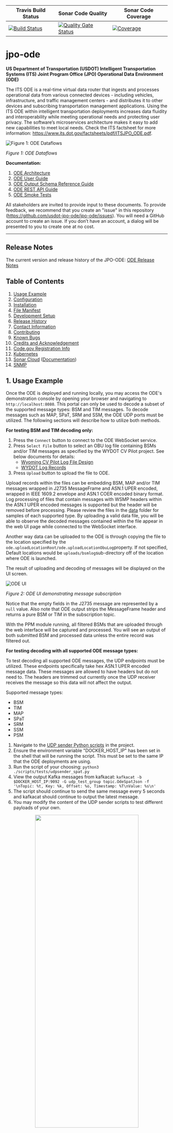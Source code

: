 | Travis Build Status | Sonar Code Quality | Sonar Code Coverage |
|---------------------|---------------------|---------------------|
 [![Build Status](https://travis-ci.org/usdot-jpo-ode/jpo-ode.svg?branch=master)](https://travis-ci.org/usdot-jpo-ode/jpo-ode) | [![Quality Gate Status](https://sonarcloud.io/api/project_badges/measure?project=usdot.jpo.ode%3Ajpo-ode&metric=alert_status)](https://sonarcloud.io/dashboard?id=usdot.jpo.ode%3Ajpo-ode) | [![Coverage](https://sonarcloud.io/api/project_badges/measure?project=usdot.jpo.ode%3Ajpo-ode&metric=coverage)](https://sonarcloud.io/dashboard?id=usdot.jpo.ode%3Ajpo-ode) |

# jpo-ode

**US Department of Transportation (USDOT) Intelligent Transportation Systems (ITS) Joint Program Office (JPO) Operational Data Environment (ODE)**

The ITS ODE is a real-time virtual data router that ingests and processes operational data from various connected devices - including vehicles, infrastructure, and traffic management centers - and distributes it to other devices and subscribing transportation management applications. Using the ITS ODE within intelligent transportation deployments increases data fluidity and interoperability while meeting operational needs and protecting user privacy. The software’s microservices architecture makes it easy to add new capabilities to meet local needs. Check the ITS factsheet for more information: <https://www.its.dot.gov/factsheets/pdf/ITSJPO_ODE.pdf>.

![Figure 1: ODE Dataflows](docs/images/readme/figure1.png)

_Figure 1: ODE Dataflows_

**Documentation:**

1. [ODE Architecture](docs/Architecture.md)
2. [ODE User Guide](docs/UserGuide.md)
3. [ODE Output Schema Reference Guide](docs/ODE_Output_Schema_Reference.docx)
4. [ODE REST API Guide](https://usdot-jpo-ode.github.io/)
5. [ODE Smoke Tests](https://github.com/usdot-jpo-ode/jpo-ode/wiki/JPO-ODE-QA-Documents)

All stakeholders are invited to provide input to these documents. To provide feedback, we recommend that you create an "issue" in this repository (<https://github.com/usdot-jpo-ode/jpo-ode/issues>). You will need a GitHub account to create an issue. If you don’t have an account, a dialog will be presented to you to create one at no cost.

---

<a name="toc"/>

## Release Notes
The current version and release history of the JPO-ODE: [ODE Release Notes](<docs/Release_notes.md>)

## Table of Contents

1.  [Usage Example](#usage-example)
2.  [Configuration](#configuration)
3.  [Installation](#installation)
4.  [File Manifest](#file-manifest)
5.  [Development Setup](#development-setup)
6.  [Release History](#release-history)
7.  [Contact Information](#contact-information)
8.  [Contributing](#contributing)
9.  [Known Bugs](#known-bugs)
10. [Credits and Acknowledgement](#credits-and-acknowledgement)
11. [Code.gov Registration Info](#codegov-registration-info)
12. [Kubernetes](#kubernetes)
13. [Sonar Cloud](#sonar-token-configuration) ([Documentation](https://sonarcloud.io/documentation/user-guide/user-token/))
14. [SNMP](#snmp)

<!--
#########################################
############# Usage Example #############
#########################################
 -->

<a name="usage-example"/>

## 1. Usage Example

Once the ODE is deployed and running locally, you may access the ODE's demonstration console by opening your browser and navigating to  `http://localhost:8080`. This portal can only be used to decode a subset of the supported message types: BSM and TIM messages. To decode messages such as MAP, SPaT, SRM and SSM, the ODE UDP ports must be utilized. The following sections will describe how to utilize both methods.

<b>For testing BSM and TIM decoding only:</b>
1.  Press the `Connect` button to connect to the ODE WebSocket service.
2.  Press `Select File` button to select an OBU log file containing BSMs and/or TIM messages as specified by the WYDOT CV Pilot project. See below documents for details:
    - [Wyoming CV Pilot Log File Design](data/Wyoming_CV_Pilot_Log_File_Design.docx)
    - [WYDOT Log Records](data/wydotLogRecords.h)
3.  Press `Upload` button to upload the file to ODE.

Upload records within the files can be embedding BSM, MAP and/or TIM messages wrapped in J2735 MessageFrame and ASN.1 UPER encoded, wrapped in IEEE 1609.2 envelope and ASN.1 COER encoded binary format. Log processing of files that contain messages with WSMP headers within the ASN.1 UPER encoded messages is supported but the header will be removed before processing. Please review the files in the [data](data) folder for samples of each supported type. By uploading a valid data file, you will be able to observe the decoded messages contained within the file appear in the web UI page while connected to the WebSocket interface.

Another way data can be uploaded to the ODE is through copying the file to the location specified by the `ode.uploadLocationRoot/ode.uploadLocationObuLog`property. If not specified,  Default locations would be `uploads/bsmlog`sub-directory off of the location where ODE is launched.

The result of uploading and decoding of messages will be displayed on the UI screen.

![ODE UI](docs/images/readme/figure2.png)

_Figure 2: ODE UI demonstrating message subscription_

Notice that the empty fields in the J2735 message are represented by a `null` value. Also note that ODE output strips the MessageFrame header and returns a pure BSM or TIM in the subscription topic.

With the PPM module running, all filtered BSMs that are uploaded through the web interface will be captured and processed. You will see an output of both submitted BSM and processed data unless the entire record was filtered out.

<b>For testing decoding with all supported ODE message types:</b>

To test decoding all supported ODE messages, the UDP endpoints must be utilized. These endpoints specifically take hex ASN.1 UPER encoded message data. These messages are allowed to have headers but do not need to. The headers are trimmed out currently once the UDP receiver receives the message so this data will not affect the output.

Supported message types:
- BSM
- TIM
- MAP
- SPaT
- SRM
- SSM
- PSM

1. Navigate to the [UDP sender Python scripts](<./scripts/tests/>) in the project.
2. Ensure the environment variable "DOCKER_HOST_IP" has been set in the shell that will be running the script. This must be set to the same IP that the ODE deployments are using.
3. Run the script of your choosing: `python3 ./scripts/tests/udpsender_spat.py`
4. View the output Kafka messages from kafkacat: `kafkacat -b $DOCKER_HOST_IP:9092 -G udp_test_group topic.OdeSpatJson -f '\nTopic: %t, Key: %k, Offset: %o, Timestamp: %T\nValue: %s\n'`
5. The script should continue to send the same message every 5 seconds and kafkacat should continue to output the latest message.
6. You may modify the content of the UDP sender scripts to test different payloads of your own.

<p align="center">
  <img src="./docs/images/readme/figure3.png" width="80%" height="50%">
</p>

[Back to top](#toc)

<!--
#########################################
############# Configuration #############
#########################################
 -->

<a name="configuration"/>

## 2. Configuration

### System Requirements

-  Minimum RAM: 16 GB
-  Minimum storage space: 100 GB
-  Supported operating systems:
   -  Ubuntu 22.04 Linux (Recommended)
   -  Windows 10/11 Professional (Professional version required for Docker virtualization)
   -  OSX 13

The ODE software can run on most standard Window, Mac, or Linux based computers with
Pentium core processors. Performance of the software will be based on the computing power and available RAM in
the system.  Larger data flows can require much larger space requirements depending on the
amount of data being processed by the software. The ODE software application was developed using the open source programming language Java. If running the ODE outside of Docker, the application requires the Java 8 runtime environment.

### Software Prerequisites

The ODE is bundled as a series of submodules running in Docker containers and managed by Docker-Compose. All other required dependencies will automatically be downloaded and installed as part of the Docker build process.

- Docker: <https://docs.docker.com/engine/installation/>
- Docker-Compose: <https://docs.docker.com/compose/install/>

### Tips and Advice

Read the following guides to familiarize yourself with ODE's Docker and Kafka modules.

- [Docker README](docker.md)
- [Kafka README](kafka.md)

The following guide contains information about the data flow diagrams for the ODE.

- [Data Flow Diagrams README](docs/data-flow-diagrams/README.md)

**Installation and Deployment:**

- Docker builds may fail if you are on a corporate network due to DNS resolution errors.
[See here](https://github.com/usdot-jpo-ode/jpo-ode/wiki/Docker-fix-for-SSL-issues-due-to-corporate-network) for instructions to fix this.
- Additionally `git` commands may fail for similar reasons, you can fix this by running `export GIT_SSL_NO_VERIFY=1`.
- Windows users may find more information on installing and using Docker [here](https://github.com/usdot-jpo-ode/jpo-ode/wiki/Docker-management).
- Users interested in Kafka may find more guidance and configuration options [here](docker/kafka/README.md).
- A compatibility guide containing recommendations for suitable versions of submodules for each main module version can be found [here](docs/compatibility.md).

**Configuration:**

If you wish to change the application properties, such as change the location of the upload service via `ode.uploadLocation.*` properties or set the `ode.kafkaBrokers` to something other than the `$DOCKER_HOST_IP:9092`, or wish to change the log file upload folder, etc. instead of setting the environment variables, modify `jpo-ode-svcs\src\main\resources\application.properties` file as desired.

ODE configuration can be customized for every deployment environment using environment variables. These variables can either be set locally or using the [sample.env](sample.env) file. Instructions for how to use this file can be found [here](https://github.com/usdot-jpo-ode/jpo-ode/wiki/Using-the-.env-configuration-file).

**Important!**
You must rename `sample.env` to `.env` for Docker to automatically read the file. This file will contain AWS access keys and other private information. Do not push this file to source control.

[Back to top](#toc)

<!--
########################################
############# Installation #############
########################################
 -->

<a name="installation"/>

## 3. Installation

The following instructions describe the minimal procedure to fetch, build, and run the main ODE application. If you want to use the privacy protection module and/or S3 depositors, see the [User Guide](docs/UserGuide.md) for more detailed information. Additionally, different build processes are covered at the bottom of this section.

#### Step 0 - For Windows Users Only

If running on Windows, please make sure that your global git config is set up to not convert end-of-line characters during checkout.

Disable `git core.autocrlf` (One Time Only)

```bash
git config --global core.autocrlf false
```

#### Step 1 - Download the Source Code

The ODE software system consists of the following modules hosted in separate Github repositories:

|Name|Visibility|Description|
|----|----------|-----------|
|[jpo-ode](https://github.com/usdot-jpo-ode/jpo-ode)|public|Contains the public components of the application code.|
|[jpo-cvdp](https://github.com/usdot-jpo-ode/jpo-cvdp)|public|Privacy Protection Module|
|[jpo-s3-deposit](https://github.com/usdot-jpo-ode/jpo-s3-deposit)|public|S3 depositor service. Optional, comment out of `docker-compose.yml` file if not used.|
|[asn1_codec](https://github.com/usdot-jpo-ode/asn1_codec)|public|ASN.1 Encoder/Decoder module|
|[jpo-security-svcs](https://github.com/usdot-jpo-ode/jpo-security-svcs)|public|Provides cryptographic services.|
|[jpo-sdw-depositor](https://github.com/usdot-jpo-ode/jpo-sdw-depositor)|public|SDW depositor service. Optional, comment out of `docker-compose.yml` file if not used.|

You may download the stable, default branch for ALL of these dependencies by using the following recursive git clone command:

```bash
git clone --recurse-submodules https://github.com/usdot-jpo-ode/jpo-ode.git
```

Once you have these repositories obtained, you are ready to build and deploy the application.

##### Downloading the source code from a non-default branch

<details><summary>(Advanced) Downloading the source code from a non-default branch</summary>
<p>

The above steps to pull the code from GitHub repository pulls it from the default branch which is the stable branch. If you wish to pull the source code from a branch that is still under development or beta testing, you will need to specify the branch to pull from. The following commands aid you in that action.

**Note**: These commands can also be performed using the provided script `update_branch`.

```bash
# Backup user provided source or configuration files used by submodules
cp asn1_codec/asn1c_combined/J2735_201603DA.ASN .

# Run the following commands to reset existing branch
git reset --hard
git submodule foreach --recursive git reset --hard

# Pull from the non-default branch
git checkout <branch_name>
git pull origin <branch_name>

# The next command wipes out all of the submodules and re-initializes them.
git submodule deinit -f . && git submodule update --recursive --init

# Restore user provided source or configuration files used by submodules
cp ./J2735_201603DA.ASN asn1_codec/asn1c_combined/
```

</p>
</details>

#### Step 2 - Build and run the application

**Notes:**
- Docker builds may fail if you are on a corporate network due to DNS resolution errors.
[See here](https://github.com/usdot-jpo-ode/jpo-ode/wiki/Docker-fix-for-SSL-issues-due-to-corporate-network) for instructions to fix this.
- In order for Docker to automatically read the environment variable file, you must rename it from `sample.env` to `.env`. **This file will contain private keys, do not put add it to version control.**

Copy the following files from `jpo-ode` directory into your DOCKER_SHARED_VOLUME directory.
- Copy jpo-ode/ppm.properties to ${DOCKER_SHARED_VOLUME}/config.properties. Open the newly copied `config.properties` file in a text editor and update the `metadata.broker.list=your.docker.host.ip:9092` line with your system's DOCKER_HOST_IP in place of the dummy `your.docker.host.ip` string.
- Copy jpo-ode/adm.properties to ${DOCKER_SHARED_VOLUME}/adm.properties
- Copy jpo-ode/aem.properties to ${DOCKER_SHARED_VOLUME}/aem.properties
- Specifying the variable: ${DOCKER_SHARED_VOLUME_WINDOWS} to "C:" may be required for certain Windows users.

Navigate to the root directory of the jpo-ode project and run the following command:

```bash
docker-compose up --build -d
docker-compose ps
```

To bring down the services and remove the running containers run the following command:

```bash
docker-compose down
```
For a fresh restart, run:

```bash
docker-compose down
docker-compose up --build -d
docker-compose ps
```

To completely rebuild from scratch, run:

```bash
docker-compose down
docker-compose rm -fvs
docker-compose up --build -d
docker-compose ps
```

Check the deployment by running `docker-compose ps`. You can start and stop containers using `docker-compose start` and `docker-compose stop` commands.
If using the multi-broker docker-compose file, you can change the scaling by running `docker-compose scale <container>=n` where container is the container you would like to scale and n is the number of instances. For example, `docker-compose scale kafka=3`.


#### asn1_codec Module (ASN.1 Encoder and Decoder)
ODE requires the deployment of asn1_codec module. ODE's `docker-compose.yml` file is set up to build and deploy the module in a Docker container. If you wish to run `asn1_codec` module outside Docker (i.e. directly on the host machine), please refer to the documentation of `asn1_codec` module.

The only requirement for deploying `asn1_codec` module on Docker is the setup of two environment variables `DOCKER_HOST_IP` and `DOCKER_SHARED_VOLUME`.

#### PPM Module (Geofencing and Filtering)

To run the ODE with PPM module, you must install and start the PPM service. PPM service communicates with other services through Kafka Topics. PPM will read from the specified "Raw BSM" topic and publish the result to the specified "Filtered Bsm" topic. These topic names are specified by the following ODE and PPM properties:

 - ODE properties for communications with PPM (set in application.properties)
	 - ode.kafkaTopicOdeBsmJson  (default = topic.OdeBsmJson)
	 - ode.kafkaTopicFilteredOdeBsmJson (default = topic.FilteredOdeBsmJson)
 - PPM properties for communications with ODE (set in yourconfig.properties)
	 - privacy.topic.consumer (default = j2735BsmRawJson)
	 - privacy.topic.producer (default = j2735BsmFilteredJson)

Follow the instructions [here](https://github.com/usdot-jpo-ode/jpo-cvdp/blob/master/docs/installation.md) to install and build the PPM service.

During the build process, edit the sample config file located in `config/example.properties` and point the property `metadata.broker.list` towards the host of your docker machine or wherever the kafka brokers are hosted. You may use the command `docker-machine ls` to find the kafka service.

After a successful build, use the following commands to configure and run the PPM

```
cd $BASE_PPM_DIR/jpo-cvdp/build
$ ./bsmjson_privacy -c ../config/ppm.properties
```

# Confluent Cloud Integration

Rather than using a local kafka instance, the ODE can utilize an instance of kafka hosted by Confluent Cloud via SASL.



## Environment variables

### Purpose & Usage

- The DOCKER_HOST_IP environment variable is used to communicate with the bootstrap server that the instance of Kafka is running on.

- The KAFKA_TYPE environment variable specifies what type of kafka connection will be attempted and is used to check if Confluent should be utilized. If this environment variable is not set, the ODE will default to normal behavior.

- The CONFLUENT_KEY and CONFLUENT_SECRET environment variables are used to authenticate with the bootstrap server. If the KAFKA_TYPE environment variable is not set, then these are not required.



### Values
In order to utilize Confluent Cloud:

- DOCKER_HOST_IP must be set to the bootstrap server address (excluding the port)

- KAFKA_TYPE must be set to "CONFLUENT"

- CONFLUENT_KEY must be set to the API key being utilized for CC

- CONFLUENT_SECRET must be set to the API secret being utilized for CC



## CC Docker Compose File

There is a provided docker-compose file (docker-compose-confluent-cloud.yml) that passes the above environment variables into the container that gets created. Further, this file doesn't spin up a local kafka instance since it is not required.



## Note

This has only been tested with Confluent Cloud but technically all SASL authenticated Kafka brokers can be reached using this method.	

[Back to top](#toc)
	
<!--
#########################################
############# File Manifest #############
#########################################
 -->

<a name="file-manifest"/>

## 4. File Manifest

This section outlines the software technology stacks of the ODE.

### Containerization and Management

- [Docker](https://www.docker.com/)
- [Docker-Compose](https://docs.docker.com/compose/)

### Messaging

- [Kafka](https://kafka.apache.org/)

### Code Quality

- [SonarCloud](https://sonarcloud.io)

### Continuous Integration

- [TravisCI](https://travis-ci.org/)

### ODE Code

- [Java 8](https://openjdk.java.net/)
- [Maven](https://maven.apache.org/)
- [Spring Boot](http://spring.io/projects/spring-boot)
- [Logback](https://logback.qos.ch/)
- [SNMP4J](https://www.snmp4j.org/)
- [JUnit](https://junit.org)
- [JMockit](http://jmockit.github.io/)
- [Stomp Websocket](http://jmesnil.net/stomp-websocket)

### Web UI

- [MaterializeCSS](https://materializecss.com)
- [jQuery](https://jquery.com/)
- [Stomp Websocket](http://jmesnil.net/stomp-websocket)
- [SockJS](https://github.com/sockjs)

[Back to top](#toc)

<!--
#############################################
############# Development Setup #############
#############################################
 -->

<a name="development-setup"/>

## 5. Development Setup

### Integrated Development Environment (IDE)

Install the IDE of your choice:

* Eclipse: [https://eclipse.org/](https://eclipse.org/)
* STS: [https://spring.io/tools/sts/all](https://spring.io/tools/sts/all)
* IntelliJ: [https://www.jetbrains.com/idea/](https://www.jetbrains.com/idea/)

### Continuous Integration

* TravisCI: <https://travis-ci.org/usdot-jpo-ode/jpo-ode>

### Dev Container Environment
The project can be reopened inside of a dev container in VSCode. This environment should have all of the necessary dependencies to debug the ODE and its submodules. When attempting to run scripts in this environment, it may be necessary to make them executable with "chmod +x" first.

[Back to top](#toc)

<!--
###########################################
############# Release History #############
###########################################
 -->

<a name="release-history"/>

## 6. Release History

[Release Notes](ReleaseNotes.md)

[Back to top](#toc)

<!--
###############################################
############# Contact Information #############
###############################################
 -->

<a name="contact-information"/>

## 7. Contact Information

Contact the developers of the ODE application by submitting a [Github issue](https://github.com/usdot-jpo-ode/jpo-ode/issues).

Contact the ODE management representative using the information in the [Code.gov Registration Info](#codegov-registration-info) section.

### License information

Licensed under the Apache License, Version 2.0 (the "License"); you may not use this
file except in compliance with the License.
You may obtain a copy of the License at <http://www.apache.org/licenses/LICENSE-2.0>
Unless required by applicable law or agreed to in writing, software distributed under
the License is distributed on an "AS IS" BASIS, WITHOUT WARRANTIES OR CONDITIONS OF ANY KIND, either expressed or implied. See the License for the specific language governing
permissions and limitations under the [License](http://www.apache.org/licenses/LICENSE-2.0).

[Back to top](#toc)

<!--
########################################
############# Contributing #############
########################################
 -->

<a name="contributing"/>

## 8. Contributing

Please read our [contributing guide](docs/contributing_guide.md) to learn about our development process, how to propose pull requests and improvements, and how to build and test your changes to this project.

### Source Repositories - GitHub

- Main repository on GitHub (public)
	- <https://github.com/usdot-jpo-ode/jpo-ode>
- Data Privacy Module on Github (public)
	- <https://github.com/usdot-jpo-ode/jpo-cvdp>
- S3 Depositor Module on Github (public)
	- <https://github.com/usdot-jpo-ode/jpo-s3-deposit>
- Security services repository on GitHub (public)
  - <https://github.com/usdot-jpo-ode/jpo-security-svcs>
- ODE Output Validatory Library (public)
  - https://github.com/usdot-jpo-ode/ode-output-validator-library

### Agile Project Management - Jira
<https://usdotjpoode.atlassian.net/secure/RapidBoard.jspa?projectKey=ODE>

### Wiki - Confluence
<https://usdotjpoode.atlassian.net/wiki/>

### Continuous Integration and Delivery
<https://travis-ci.org/usdot-jpo-ode/jpo-ode>

<details><summary>Using Travis for your build</summary>


To allow Travis run your build when you push your changes to your public fork of the jpo-ode repository, you must define the following secure environment variable using Travis CLI (<https://github.com/travis-ci/travis.rb>).

Run:

```
travis login --org
```
Enter personal github account credentials.

In order to allow Sonar to run, personal key must be added with this command:
(Key can be obtained from the JPO-ODE development team)

```
travis env set SONAR_SECURITY_TOKEN <key> -pr <user-account>/<repo-name>
```
</details>
<br>

### Static Code Analysis

<https://sonarcloud.io/organizations/usdot-jpo-ode/projects>

[Back to top](#toc)

<!--
######################################
############# Known Bugs #############
######################################
 -->

### Quality Assurance

Code quality assurance is reported through the [usdot-jpo-ode SonarCloud organization](https://sonarcloud.io/organizations/usdot-jpo-ode/projects). Code quality reports are generated by the [JaCoCo plugin for Maven](https://www.eclemma.org/jacoco/trunk/doc/maven.html) during the ODE's [webhook-triggered TravisCI build](https://github.com/usdot-jpo-ode/jpo-ode/blob/dev/.travis.yml#L16). After a successful build, the [SonarQube scanner plugin for Maven](https://docs.sonarqube.org/display/SCAN/Analyzing+with+SonarQube+Scanner+for+Maven) creates and uploads a code quality report to SonarCloud.

For regression and user acceptance testing, ODE provides an automated test harness. The test harness is pprovided in the [qa/test-harness](ga/test-harness) directory under jpo-ode root folder. The test harness uses the ODE [Validator Library](https://github.com/usdot-jpo-ode/ode-output-validator-library) repository as a submodule.

For more information, please see: https://github.com/usdot-jpo-ode/jpo-ode/wiki/Using-the-ODE-test-harness

<a name="known-bugs"/>

## 9. Known Bugs

Date: 07/2017

In its current state, the ODE has been developed to accomplish the goals of data transfer, security, and modularity working with the J2735 and 1609.2 security. The system has been designed to support multiple services orchestrated through the Apache Kafka streaming data pipelines, services built and supported as separate applications and described with each service's repository. As a modular system, each component has been built for functionality first, and additional performance testing is needed to understand the limits of the system with large volumes of data.

### Troubleshooting

Please read our [Wiki](https://github.com/usdot-jpo-ode/jpo-ode/wiki) for more information, or check the [User Guide](docs/UserGuide.md).

Application Support for the ODE currently managed via GitHub's native issue tracker: <https://github.com/usdot-jpo-ode/jpo-ode/issues>.

[Back to top](#toc)

<!--
#######################################################
############# Credits and Acknowledgement #############
#######################################################
 -->

<a name="credits-and-acknowledgement"/>

## 10. Credits and Acknowledgement

[Attribution](ATTRIBUTION.md)

[Back to top](#toc)

<!--
######################################################
############# Code.gov Registration Info #############
######################################################
 -->

<a name="codegov-registration-info"/>

## 11. Code.gov Registration Info

Agency: DOT

Short Description: The ITS ODE is a real-time virtual data router that ingests and processes operational data from various connected devices – including vehicles, infrastructure, and traffic management centers – and distributes it to other devices and subscribing transportation management applications. Using the ITS ODE within intelligent transportation deployments increases data fluidity and interoperability while meeting operational needs and protecting user privacy. The software’s microservices architecture makes it easy to add new capabilities to meet local needs.

Status: Beta

Tags: transportation, connected vehicles, intelligent transportation systems, java

Labor hours: 200

Contact Name: James Lieu

Contact Phone: (202) 366-3000

<a name="kubernetes"/>

## 12. Kubernetes
The ODE can be run in a k8s environment.
See [this document](./docs/Kubernetes.md) for more details about this.

[Back to top](#toc)

<a name="sonar-token-configuration"/>

## 13. Sonar Token Configuration
Generating and Using Tokens
Users can generate tokens that can be used to run analyses or invoke web services without access to the user's actual credentials.

USDOT-JPO-ODE SonarCloud Organization : https://sonarcloud.io/organizations/usdot-jpo-ode-1/

### Generating a token
You can generate new tokens at User > My Account > Security.
The form at the bottom of the page allows you to generate new tokens. Once you click the Generate button, you will see the token value. Copy it immediately; once you dismiss the notification you will not be able to retrieve it.

### Using a token
SonarScanners running in GitHub Actions can automatically detect branches and pull requests being built so you don't need to specifically pass them as parameters to the scanner.

**<ins>To analyze your projects with GitHub Actions, you need to: </ins>**

**<ins> Creating your GitHub secrets </ins>**
You can create repository secrets from your GitHub repository as below:

Sonar Token: Generate a SonarQube token and, in GitHub, create a new repository secret in GitHub with SONAR_TOKEN as the Name and the token you generated as the Value.
Sonar Host URL: In GitHub, create a new repository secret with SONAR_HOST_URL as the Name and your SonarQube server URL as the Value.

Configure your workflow YAML file as below:

	1. Add GitHub Secrets in ci.yml workflow as SONAR_TOKEN: ${{ secrets.SONAR_TOKEN }
 	2. Update the sonar properties in Sonar scan step (- name: Run Sonar) with new sonar project properties.
  
Commit and push your code to start the analysis.

### Revoking a token
You can revoke an existing token at User > My Account > Security by clicking the Revoke button next to the token.

<a name="snmp"/>

## 14. SNMP
The ODE is capable of communicating with RSUs to:
- Query TIMs
- Deposit TIMs
- Delete TIMs

The following SNMP protocols are supported for communication with RSUs:
- DSRC 4.1 (defined in 'Dedicated Short-Range Communications Roadside Unit Specifications')
- NTCIP1218 (defined in 'National Transportation Communications for ITS Protocol')

If no protocol is specified in a request containing RSUs, the ODE will communicate with RSUs via the DSRC 4.1 protocol by default. 
This can be changed by setting the value of the DEFAULT_SNMP_PROTOCOL environment variable. 

Additionally, the ODE supports the execution of PDM operations on RSUs. PDM operations are not defined in NTCIP1218, but are defined DSRC 4.1.